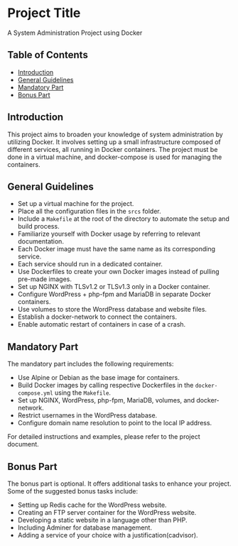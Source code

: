 # Project Title

A System Administration Project using Docker

## Table of Contents

- [Introduction](#introduction)
- [General Guidelines](#general-guidelines)
- [Mandatory Part](#mandatory-part)
- [Bonus Part](#bonus-part)

## Introduction

This project aims to broaden your knowledge of system administration by utilizing Docker. It involves setting up a small infrastructure composed of different services, all running in Docker containers. The project must be done in a virtual machine, and docker-compose is used for managing the containers.

## General Guidelines

- Set up a virtual machine for the project.
- Place all the configuration files in the `srcs` folder.
- Include a `Makefile` at the root of the directory to automate the setup and build process.
- Familiarize yourself with Docker usage by referring to relevant documentation.
- Each Docker image must have the same name as its corresponding service.
- Each service should run in a dedicated container.
- Use Dockerfiles to create your own Docker images instead of pulling pre-made images.
- Set up NGINX with TLSv1.2 or TLSv1.3 only in a Docker container.
- Configure WordPress + php-fpm and MariaDB in separate Docker containers.
- Use volumes to store the WordPress database and website files.
- Establish a docker-network to connect the containers.
- Enable automatic restart of containers in case of a crash.

## Mandatory Part

The mandatory part includes the following requirements:

- Use Alpine or Debian as the base image for containers.
- Build Docker images by calling respective Dockerfiles in the `docker-compose.yml` using the `Makefile`.
- Set up NGINX, WordPress, php-fpm, MariaDB, volumes, and docker-network.
- Restrict usernames in the WordPress database.
- Configure domain name resolution to point to the local IP address.

For detailed instructions and examples, please refer to the project document.

## Bonus Part

The bonus part is optional. It offers additional tasks to enhance your project. Some of the suggested bonus tasks include:

- Setting up Redis cache for the WordPress website.
- Creating an FTP server container for the WordPress website.
- Developing a static website in a language other than PHP.
- Including Adminer for database management.
- Adding a service of your choice with a justification(cadvisor).
